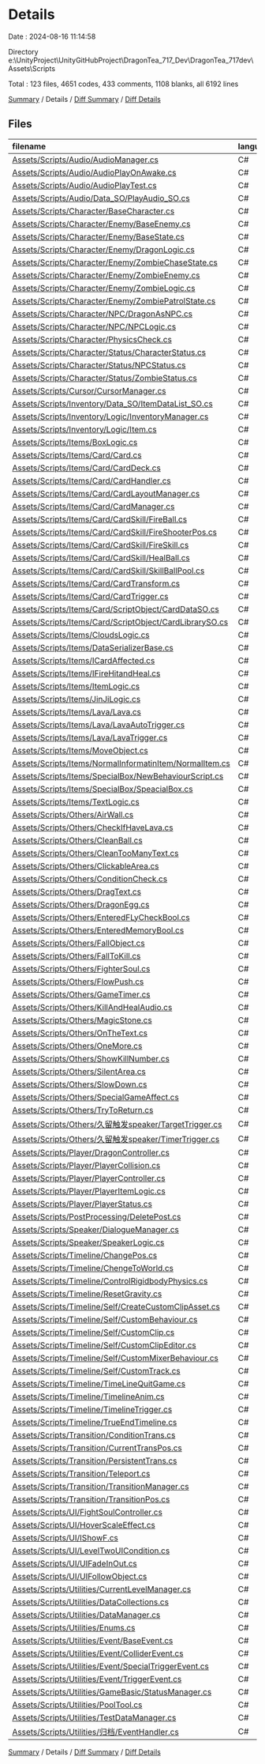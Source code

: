 # Details

Date : 2024-08-16 11:14:58

Directory e:\\UnityProject\\UnityGitHubProject\\DragonTea_717_Dev\\DragonTea_717dev\\Assets\\Scripts

Total : 123 files,  4651 codes, 433 comments, 1108 blanks, all 6192 lines

[Summary](results.md) / Details / [Diff Summary](diff.md) / [Diff Details](diff-details.md)

## Files
| filename | language | code | comment | blank | total |
| :--- | :--- | ---: | ---: | ---: | ---: |
| [Assets/Scripts/Audio/AudioManager.cs](/Assets/Scripts/Audio/AudioManager.cs) | C# | 182 | 7 | 27 | 216 |
| [Assets/Scripts/Audio/AudioPlayOnAwake.cs](/Assets/Scripts/Audio/AudioPlayOnAwake.cs) | C# | 13 | 0 | 5 | 18 |
| [Assets/Scripts/Audio/AudioPlayTest.cs](/Assets/Scripts/Audio/AudioPlayTest.cs) | C# | 75 | 0 | 14 | 89 |
| [Assets/Scripts/Audio/Data_SO/PlayAudio_SO.cs](/Assets/Scripts/Audio/Data_SO/PlayAudio_SO.cs) | C# | 8 | 0 | 3 | 11 |
| [Assets/Scripts/Character/BaseCharacter.cs](/Assets/Scripts/Character/BaseCharacter.cs) | C# | 26 | 0 | 5 | 31 |
| [Assets/Scripts/Character/Enemy/BaseEnemy.cs](/Assets/Scripts/Character/Enemy/BaseEnemy.cs) | C# | 138 | 12 | 43 | 193 |
| [Assets/Scripts/Character/Enemy/BaseState.cs](/Assets/Scripts/Character/Enemy/BaseState.cs) | C# | 8 | 0 | 3 | 11 |
| [Assets/Scripts/Character/Enemy/DragonLogic.cs](/Assets/Scripts/Character/Enemy/DragonLogic.cs) | C# | 12 | 2 | 5 | 19 |
| [Assets/Scripts/Character/Enemy/ZombieChaseState.cs](/Assets/Scripts/Character/Enemy/ZombieChaseState.cs) | C# | 34 | 3 | 10 | 47 |
| [Assets/Scripts/Character/Enemy/ZombieEnemy.cs](/Assets/Scripts/Character/Enemy/ZombieEnemy.cs) | C# | 12 | 0 | 4 | 16 |
| [Assets/Scripts/Character/Enemy/ZombieLogic.cs](/Assets/Scripts/Character/Enemy/ZombieLogic.cs) | C# | 107 | 4 | 16 | 127 |
| [Assets/Scripts/Character/Enemy/ZombiePatrolState.cs](/Assets/Scripts/Character/Enemy/ZombiePatrolState.cs) | C# | 35 | 3 | 7 | 45 |
| [Assets/Scripts/Character/NPC/DragonAsNPC.cs](/Assets/Scripts/Character/NPC/DragonAsNPC.cs) | C# | 14 | 0 | 5 | 19 |
| [Assets/Scripts/Character/NPC/NPCLogic.cs](/Assets/Scripts/Character/NPC/NPCLogic.cs) | C# | 23 | 0 | 6 | 29 |
| [Assets/Scripts/Character/PhysicsCheck.cs](/Assets/Scripts/Character/PhysicsCheck.cs) | C# | 55 | 4 | 11 | 70 |
| [Assets/Scripts/Character/Status/CharacterStatus.cs](/Assets/Scripts/Character/Status/CharacterStatus.cs) | C# | 30 | 6 | 4 | 40 |
| [Assets/Scripts/Character/Status/NPCStatus.cs](/Assets/Scripts/Character/Status/NPCStatus.cs) | C# | 12 | 2 | 7 | 21 |
| [Assets/Scripts/Character/Status/ZombieStatus.cs](/Assets/Scripts/Character/Status/ZombieStatus.cs) | C# | 20 | 1 | 5 | 26 |
| [Assets/Scripts/Cursor/CursorManager.cs](/Assets/Scripts/Cursor/CursorManager.cs) | C# | 37 | 1 | 6 | 44 |
| [Assets/Scripts/Inventory/Data_SO/ItemDataList_SO.cs](/Assets/Scripts/Inventory/Data_SO/ItemDataList_SO.cs) | C# | 8 | 0 | 1 | 9 |
| [Assets/Scripts/Inventory/Logic/InventoryManager.cs](/Assets/Scripts/Inventory/Logic/InventoryManager.cs) | C# | 14 | 0 | 3 | 17 |
| [Assets/Scripts/Inventory/Logic/Item.cs](/Assets/Scripts/Inventory/Logic/Item.cs) | C# | 13 | 1 | 3 | 17 |
| [Assets/Scripts/Items/BoxLogic.cs](/Assets/Scripts/Items/BoxLogic.cs) | C# | 69 | 13 | 11 | 93 |
| [Assets/Scripts/Items/Card/Card.cs](/Assets/Scripts/Items/Card/Card.cs) | C# | 78 | 3 | 12 | 93 |
| [Assets/Scripts/Items/Card/CardDeck.cs](/Assets/Scripts/Items/Card/CardDeck.cs) | C# | 44 | 0 | 21 | 65 |
| [Assets/Scripts/Items/Card/CardHandler.cs](/Assets/Scripts/Items/Card/CardHandler.cs) | C# | 111 | 73 | 34 | 218 |
| [Assets/Scripts/Items/Card/CardLayoutManager.cs](/Assets/Scripts/Items/Card/CardLayoutManager.cs) | C# | 35 | 12 | 21 | 68 |
| [Assets/Scripts/Items/Card/CardManager.cs](/Assets/Scripts/Items/Card/CardManager.cs) | C# | 23 | 20 | 13 | 56 |
| [Assets/Scripts/Items/Card/CardSkill/FireBall.cs](/Assets/Scripts/Items/Card/CardSkill/FireBall.cs) | C# | 35 | 1 | 13 | 49 |
| [Assets/Scripts/Items/Card/CardSkill/FireShooterPos.cs](/Assets/Scripts/Items/Card/CardSkill/FireShooterPos.cs) | C# | 26 | 0 | 7 | 33 |
| [Assets/Scripts/Items/Card/CardSkill/FireSkill.cs](/Assets/Scripts/Items/Card/CardSkill/FireSkill.cs) | C# | 27 | 3 | 5 | 35 |
| [Assets/Scripts/Items/Card/CardSkill/HealBall.cs](/Assets/Scripts/Items/Card/CardSkill/HealBall.cs) | C# | 17 | 0 | 3 | 20 |
| [Assets/Scripts/Items/Card/CardSkill/SkillBallPool.cs](/Assets/Scripts/Items/Card/CardSkill/SkillBallPool.cs) | C# | 60 | 1 | 11 | 72 |
| [Assets/Scripts/Items/Card/CardTransform.cs](/Assets/Scripts/Items/Card/CardTransform.cs) | C# | 15 | 0 | 6 | 21 |
| [Assets/Scripts/Items/Card/CardTrigger.cs](/Assets/Scripts/Items/Card/CardTrigger.cs) | C# | 49 | 14 | 15 | 78 |
| [Assets/Scripts/Items/Card/ScriptObject/CardDataSO.cs](/Assets/Scripts/Items/Card/ScriptObject/CardDataSO.cs) | C# | 12 | 1 | 7 | 20 |
| [Assets/Scripts/Items/Card/ScriptObject/CardLibrarySO.cs](/Assets/Scripts/Items/Card/ScriptObject/CardLibrarySO.cs) | C# | 14 | 0 | 5 | 19 |
| [Assets/Scripts/Items/CloudsLogic.cs](/Assets/Scripts/Items/CloudsLogic.cs) | C# | 45 | 15 | 11 | 71 |
| [Assets/Scripts/Items/DataSerializerBase.cs](/Assets/Scripts/Items/DataSerializerBase.cs) | C# | 62 | 8 | 14 | 84 |
| [Assets/Scripts/Items/ICardAffected.cs](/Assets/Scripts/Items/ICardAffected.cs) | C# | 4 | 8 | 0 | 12 |
| [Assets/Scripts/Items/IFireHitandHeal.cs](/Assets/Scripts/Items/IFireHitandHeal.cs) | C# | 8 | 0 | 1 | 9 |
| [Assets/Scripts/Items/ItemLogic.cs](/Assets/Scripts/Items/ItemLogic.cs) | C# | 119 | 11 | 25 | 155 |
| [Assets/Scripts/Items/JinJiLogic.cs](/Assets/Scripts/Items/JinJiLogic.cs) | C# | 23 | 10 | 6 | 39 |
| [Assets/Scripts/Items/Lava/Lava.cs](/Assets/Scripts/Items/Lava/Lava.cs) | C# | 41 | 14 | 6 | 61 |
| [Assets/Scripts/Items/Lava/LavaAutoTrigger.cs](/Assets/Scripts/Items/Lava/LavaAutoTrigger.cs) | C# | 36 | 0 | 6 | 42 |
| [Assets/Scripts/Items/Lava/LavaTrigger.cs](/Assets/Scripts/Items/Lava/LavaTrigger.cs) | C# | 24 | 0 | 4 | 28 |
| [Assets/Scripts/Items/MoveObject.cs](/Assets/Scripts/Items/MoveObject.cs) | C# | 89 | 0 | 16 | 105 |
| [Assets/Scripts/Items/NormalInformatinItem/NormalItem.cs](/Assets/Scripts/Items/NormalInformatinItem/NormalItem.cs) | C# | 33 | 0 | 10 | 43 |
| [Assets/Scripts/Items/SpecialBox/NewBehaviourScript.cs](/Assets/Scripts/Items/SpecialBox/NewBehaviourScript.cs) | C# | 12 | 2 | 5 | 19 |
| [Assets/Scripts/Items/SpecialBox/SpeacialBox.cs](/Assets/Scripts/Items/SpecialBox/SpeacialBox.cs) | C# | 67 | 2 | 21 | 90 |
| [Assets/Scripts/Items/TextLogic.cs](/Assets/Scripts/Items/TextLogic.cs) | C# | 37 | 5 | 15 | 57 |
| [Assets/Scripts/Others/AirWall.cs](/Assets/Scripts/Others/AirWall.cs) | C# | 43 | 4 | 13 | 60 |
| [Assets/Scripts/Others/CheckIfHaveLava.cs](/Assets/Scripts/Others/CheckIfHaveLava.cs) | C# | 44 | 2 | 8 | 54 |
| [Assets/Scripts/Others/CleanBall.cs](/Assets/Scripts/Others/CleanBall.cs) | C# | 13 | 0 | 3 | 16 |
| [Assets/Scripts/Others/CleanTooManyText.cs](/Assets/Scripts/Others/CleanTooManyText.cs) | C# | 27 | 3 | 6 | 36 |
| [Assets/Scripts/Others/ClickableArea.cs](/Assets/Scripts/Others/ClickableArea.cs) | C# | 17 | 5 | 3 | 25 |
| [Assets/Scripts/Others/ConditionCheck.cs](/Assets/Scripts/Others/ConditionCheck.cs) | C# | 6 | 0 | 4 | 10 |
| [Assets/Scripts/Others/DragText.cs](/Assets/Scripts/Others/DragText.cs) | C# | 57 | 7 | 15 | 79 |
| [Assets/Scripts/Others/DragonEgg.cs](/Assets/Scripts/Others/DragonEgg.cs) | C# | 21 | 1 | 5 | 27 |
| [Assets/Scripts/Others/EnteredFLyCheckBool.cs](/Assets/Scripts/Others/EnteredFLyCheckBool.cs) | C# | 14 | 0 | 3 | 17 |
| [Assets/Scripts/Others/EnteredMemoryBool.cs](/Assets/Scripts/Others/EnteredMemoryBool.cs) | C# | 10 | 0 | 2 | 12 |
| [Assets/Scripts/Others/FallObject.cs](/Assets/Scripts/Others/FallObject.cs) | C# | 21 | 0 | 5 | 26 |
| [Assets/Scripts/Others/FallToKill.cs](/Assets/Scripts/Others/FallToKill.cs) | C# | 11 | 0 | 4 | 15 |
| [Assets/Scripts/Others/FighterSoul.cs](/Assets/Scripts/Others/FighterSoul.cs) | C# | 10 | 0 | 3 | 13 |
| [Assets/Scripts/Others/FlowPush.cs](/Assets/Scripts/Others/FlowPush.cs) | C# | 18 | 0 | 8 | 26 |
| [Assets/Scripts/Others/GameTimer.cs](/Assets/Scripts/Others/GameTimer.cs) | C# | 75 | 3 | 13 | 91 |
| [Assets/Scripts/Others/KillAndHealAudio.cs](/Assets/Scripts/Others/KillAndHealAudio.cs) | C# | 12 | 2 | 5 | 19 |
| [Assets/Scripts/Others/MagicStone.cs](/Assets/Scripts/Others/MagicStone.cs) | C# | 46 | 1 | 6 | 53 |
| [Assets/Scripts/Others/OnTheText.cs](/Assets/Scripts/Others/OnTheText.cs) | C# | 18 | 0 | 3 | 21 |
| [Assets/Scripts/Others/OneMore.cs](/Assets/Scripts/Others/OneMore.cs) | C# | 16 | 0 | 4 | 20 |
| [Assets/Scripts/Others/ShowKillNumber.cs](/Assets/Scripts/Others/ShowKillNumber.cs) | C# | 125 | 1 | 23 | 149 |
| [Assets/Scripts/Others/SilentArea.cs](/Assets/Scripts/Others/SilentArea.cs) | C# | 28 | 0 | 3 | 31 |
| [Assets/Scripts/Others/SlowDown.cs](/Assets/Scripts/Others/SlowDown.cs) | C# | 20 | 0 | 3 | 23 |
| [Assets/Scripts/Others/SpecialGameAffect.cs](/Assets/Scripts/Others/SpecialGameAffect.cs) | C# | 23 | 2 | 7 | 32 |
| [Assets/Scripts/Others/TryToReturn.cs](/Assets/Scripts/Others/TryToReturn.cs) | C# | 23 | 1 | 6 | 30 |
| [Assets/Scripts/Others/久留触发speaker/TargetTrigger.cs](/Assets/Scripts/Others/%E4%B9%85%E7%95%99%E8%A7%A6%E5%8F%91speaker/TargetTrigger.cs) | C# | 12 | 0 | 4 | 16 |
| [Assets/Scripts/Others/久留触发speaker/TimerTrigger.cs](/Assets/Scripts/Others/%E4%B9%85%E7%95%99%E8%A7%A6%E5%8F%91speaker/TimerTrigger.cs) | C# | 69 | 7 | 11 | 87 |
| [Assets/Scripts/Player/DragonController.cs](/Assets/Scripts/Player/DragonController.cs) | C# | 102 | 8 | 26 | 136 |
| [Assets/Scripts/Player/PlayerCollision.cs](/Assets/Scripts/Player/PlayerCollision.cs) | C# | 136 | 6 | 28 | 170 |
| [Assets/Scripts/Player/PlayerController.cs](/Assets/Scripts/Player/PlayerController.cs) | C# | 318 | 35 | 56 | 409 |
| [Assets/Scripts/Player/PlayerItemLogic.cs](/Assets/Scripts/Player/PlayerItemLogic.cs) | C# | 12 | 2 | 5 | 19 |
| [Assets/Scripts/Player/PlayerStatus.cs](/Assets/Scripts/Player/PlayerStatus.cs) | C# | 28 | 5 | 6 | 39 |
| [Assets/Scripts/PostProcessing/DeletePost.cs](/Assets/Scripts/PostProcessing/DeletePost.cs) | C# | 14 | 0 | 3 | 17 |
| [Assets/Scripts/Speaker/DialogueManager.cs](/Assets/Scripts/Speaker/DialogueManager.cs) | C# | 173 | 0 | 17 | 190 |
| [Assets/Scripts/Speaker/SpeakerLogic.cs](/Assets/Scripts/Speaker/SpeakerLogic.cs) | C# | 17 | 9 | 4 | 30 |
| [Assets/Scripts/Timeline/ChangePos.cs](/Assets/Scripts/Timeline/ChangePos.cs) | C# | 20 | 9 | 10 | 39 |
| [Assets/Scripts/Timeline/ChengeToWorld.cs](/Assets/Scripts/Timeline/ChengeToWorld.cs) | C# | 6 | 1 | 2 | 9 |
| [Assets/Scripts/Timeline/ControlRigidbodyPhysics.cs](/Assets/Scripts/Timeline/ControlRigidbodyPhysics.cs) | C# | 26 | 2 | 5 | 33 |
| [Assets/Scripts/Timeline/ResetGravity.cs](/Assets/Scripts/Timeline/ResetGravity.cs) | C# | 12 | 0 | 2 | 14 |
| [Assets/Scripts/Timeline/Self/CreateCustomClipAsset.cs](/Assets/Scripts/Timeline/Self/CreateCustomClipAsset.cs) | C# | 14 | 1 | 3 | 18 |
| [Assets/Scripts/Timeline/Self/CustomBehaviour.cs](/Assets/Scripts/Timeline/Self/CustomBehaviour.cs) | C# | 34 | 0 | 10 | 44 |
| [Assets/Scripts/Timeline/Self/CustomClip.cs](/Assets/Scripts/Timeline/Self/CustomClip.cs) | C# | 18 | 0 | 5 | 23 |
| [Assets/Scripts/Timeline/Self/CustomClipEditor.cs](/Assets/Scripts/Timeline/Self/CustomClipEditor.cs) | C# | 32 | 1 | 4 | 37 |
| [Assets/Scripts/Timeline/Self/CustomMixerBehaviour.cs](/Assets/Scripts/Timeline/Self/CustomMixerBehaviour.cs) | C# | 29 | 0 | 9 | 38 |
| [Assets/Scripts/Timeline/Self/CustomTrack.cs](/Assets/Scripts/Timeline/Self/CustomTrack.cs) | C# | 30 | 0 | 6 | 36 |
| [Assets/Scripts/Timeline/TimeLineQuitGame.cs](/Assets/Scripts/Timeline/TimeLineQuitGame.cs) | C# | 10 | 0 | 2 | 12 |
| [Assets/Scripts/Timeline/TimelineAnim.cs](/Assets/Scripts/Timeline/TimelineAnim.cs) | C# | 23 | 0 | 8 | 31 |
| [Assets/Scripts/Timeline/TimelineTrigger.cs](/Assets/Scripts/Timeline/TimelineTrigger.cs) | C# | 13 | 0 | 3 | 16 |
| [Assets/Scripts/Timeline/TrueEndTimeline.cs](/Assets/Scripts/Timeline/TrueEndTimeline.cs) | C# | 19 | 0 | 4 | 23 |
| [Assets/Scripts/Transition/ConditionTrans.cs](/Assets/Scripts/Transition/ConditionTrans.cs) | C# | 12 | 2 | 5 | 19 |
| [Assets/Scripts/Transition/CurrentTransPos.cs](/Assets/Scripts/Transition/CurrentTransPos.cs) | C# | 35 | 0 | 8 | 43 |
| [Assets/Scripts/Transition/PersistentTrans.cs](/Assets/Scripts/Transition/PersistentTrans.cs) | C# | 14 | 1 | 5 | 20 |
| [Assets/Scripts/Transition/Teleport.cs](/Assets/Scripts/Transition/Teleport.cs) | C# | 12 | 3 | 6 | 21 |
| [Assets/Scripts/Transition/TransitionManager.cs](/Assets/Scripts/Transition/TransitionManager.cs) | C# | 40 | 5 | 13 | 58 |
| [Assets/Scripts/Transition/TransitionPos.cs](/Assets/Scripts/Transition/TransitionPos.cs) | C# | 94 | 3 | 23 | 120 |
| [Assets/Scripts/UI/FightSoulController.cs](/Assets/Scripts/UI/FightSoulController.cs) | C# | 39 | 7 | 9 | 55 |
| [Assets/Scripts/UI/HoverScaleEffect.cs](/Assets/Scripts/UI/HoverScaleEffect.cs) | C# | 30 | 2 | 5 | 37 |
| [Assets/Scripts/UI/IShowF.cs](/Assets/Scripts/UI/IShowF.cs) | C# | 8 | 0 | 4 | 12 |
| [Assets/Scripts/UI/LevelTwoUICondition.cs](/Assets/Scripts/UI/LevelTwoUICondition.cs) | C# | 44 | 0 | 10 | 54 |
| [Assets/Scripts/UI/UIFadeInOut.cs](/Assets/Scripts/UI/UIFadeInOut.cs) | C# | 50 | 16 | 16 | 82 |
| [Assets/Scripts/UI/UIFollowObject.cs](/Assets/Scripts/UI/UIFollowObject.cs) | C# | 20 | 0 | 4 | 24 |
| [Assets/Scripts/Utilities/CurrentLevelManager.cs](/Assets/Scripts/Utilities/CurrentLevelManager.cs) | C# | 6 | 0 | 3 | 9 |
| [Assets/Scripts/Utilities/DataCollections.cs](/Assets/Scripts/Utilities/DataCollections.cs) | C# | 16 | 0 | 3 | 19 |
| [Assets/Scripts/Utilities/DataManager.cs](/Assets/Scripts/Utilities/DataManager.cs) | C# | 72 | 3 | 22 | 97 |
| [Assets/Scripts/Utilities/Enums.cs](/Assets/Scripts/Utilities/Enums.cs) | C# | 19 | 0 | 6 | 25 |
| [Assets/Scripts/Utilities/Event/BaseEvent.cs](/Assets/Scripts/Utilities/Event/BaseEvent.cs) | C# | 11 | 1 | 5 | 17 |
| [Assets/Scripts/Utilities/Event/ColliderEvent.cs](/Assets/Scripts/Utilities/Event/ColliderEvent.cs) | C# | 21 | 1 | 6 | 28 |
| [Assets/Scripts/Utilities/Event/SpecialTriggerEvent.cs](/Assets/Scripts/Utilities/Event/SpecialTriggerEvent.cs) | C# | 21 | 0 | 5 | 26 |
| [Assets/Scripts/Utilities/Event/TriggerEvent.cs](/Assets/Scripts/Utilities/Event/TriggerEvent.cs) | C# | 24 | 0 | 16 | 40 |
| [Assets/Scripts/Utilities/GameBasic/StatusManager.cs](/Assets/Scripts/Utilities/GameBasic/StatusManager.cs) | C# | 8 | 0 | 2 | 10 |
| [Assets/Scripts/Utilities/PoolTool.cs](/Assets/Scripts/Utilities/PoolTool.cs) | C# | 43 | 1 | 9 | 53 |
| [Assets/Scripts/Utilities/TestDataManager.cs](/Assets/Scripts/Utilities/TestDataManager.cs) | C# | 29 | 7 | 9 | 45 |
| [Assets/Scripts/Utilities/归档/EventHandler.cs](/Assets/Scripts/Utilities/%E5%BD%92%E6%A1%A3/EventHandler.cs) | C# | 27 | 1 | 9 | 37 |

[Summary](results.md) / Details / [Diff Summary](diff.md) / [Diff Details](diff-details.md)